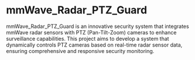 # mmWave_Radar_PTZ_Guard
mmWave_Radar_PTZ_Guard is an innovative security system that integrates mmWave radar sensors with PTZ (Pan-Tilt-Zoom) cameras to enhance surveillance capabilities. This project aims to develop a system that dynamically controls PTZ cameras based on real-time radar sensor data, ensuring comprehensive and responsive security monitoring.
